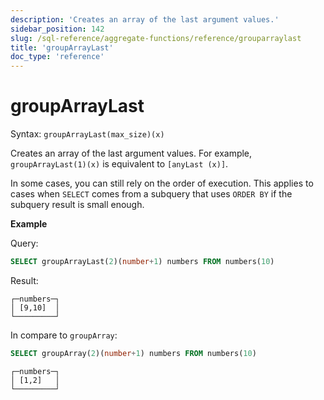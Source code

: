 ```yaml
---
description: 'Creates an array of the last argument values.'
sidebar_position: 142
slug: /sql-reference/aggregate-functions/reference/grouparraylast
title: 'groupArrayLast'
doc_type: 'reference'
---
```


# groupArrayLast

Syntax: `groupArrayLast(max_size)(x)`

Creates an array of the last argument values.
For example, `groupArrayLast(1)(x)` is equivalent to `[anyLast (x)]`.

In some cases, you can still rely on the order of execution. This applies to cases when `SELECT` comes from a subquery that uses `ORDER BY` if the subquery result is small enough.

**Example**

Query:

```sql
SELECT groupArrayLast(2)(number+1) numbers FROM numbers(10)
```

Result:

```text
┌─numbers─┐
│ [9,10]  │
└─────────┘
```

In compare to `groupArray`:

```sql
SELECT groupArray(2)(number+1) numbers FROM numbers(10)
```

```text
┌─numbers─┐
│ [1,2]   │
└─────────┘
```
